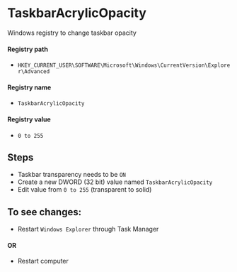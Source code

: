 # TaskbarAcrylicOpacity
Windows registry to change taskbar opacity


#### Registry path
* `HKEY_CURRENT_USER\SOFTWARE\Microsoft\Windows\CurrentVersion\Explorer\Advanced`
#### Registry name
* `TaskbarAcrylicOpacity`
#### Registry value
* `0 to 255`


## Steps
* Taskbar transparency needs to be `ON`
* Create a new DWORD (32 bit) value named `TaskbarAcrylicOpacity`
* Edit value from `0 to 255` (transparent to solid)

## To see changes:
  * Restart `Windows Explorer` through Task Manager 
#### OR 
  * Restart computer
